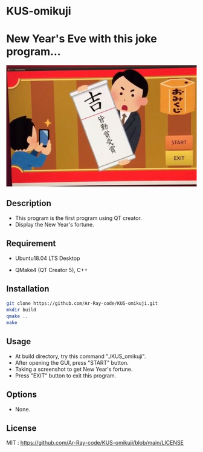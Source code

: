 # KUS-omikuji

# New Year's Eve with this joke program...



![](screenshot_example/top_img.jpg)



## Description

- This program is the first program using QT creator.
- Display the New Year's fortune.
  

## Requirement

- Ubuntu18.04 LTS Desktop

- QMake4 (QT Creator 5), C++

## Installation

```bash
git clone https://github.com/Ar-Ray-code/KUS-omikuji.git
mkdir build
qmake ..
make
```

## Usage

- At build directory, try this command "./KUS_omikuji".
- After opening the GUI, press "START" button.
- Taking a screenshot to get New Year's fortune.
- Press "EXIT" button to exit this program.

## Options

- None.	

## License

MIT : https://github.com/Ar-Ray-code/KUS-omikuji/blob/main/LICENSE